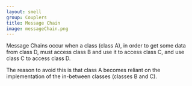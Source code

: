 ```yaml
---
layout: smell
group: Couplers
title: Message Chain
image: messageChain.png
---
```

Message Chains occur when a class (class A), in order to get some data from class D, must access class B and use it to access class C, and use class C to access class D.

The reason to avoid this is that class A becomes reliant on the implementation of the in-between classes (classes B and C).
